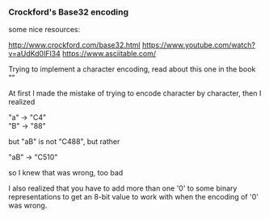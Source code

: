 ### Crockford's Base32 encoding

some nice resources:

http://www.crockford.com/base32.html 
https://www.youtube.com/watch?v=aUdKd0IFl34 
https://www.asciitable.com/ 


Trying to implement a character encoding, read about this one in the book ""

At first I made the mistake of trying to encode character by character,
then I realized 

"a" -> "C4"  
"B" -> "88" 

but "aB" is not "C488", but rather 

"aB" -> "C510" 

so I knew that was wrong, too bad

I also realized that you have to add more than one '0' to some
binary representations to get an 8-bit value to work with when the encoding
of '0' was wrong.
